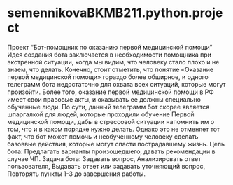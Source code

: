 # semennikovaBKMB211.python.project
Проект “Бот-помощник по оказанию первой медицинской помощи”
Идея создания бота заключается в необходимости помощника при экстренной ситуации, когда мы видим, что человеку стало плохо и не знаем, что делать. Конечно, стоит отметить, что понятие «Оказание первой медицинской помощи» гораздо более обширное, и одного телеграмм бота недостаточно для охвата всех ситуаций, которые могут произойти. Более того, оказание первой медицинской помощи в РФ имеет свои правовые акты, и оказывать ее должны специально обученные люди. По сути, данный телеграмм бот скорее является шпаргалкой для людей, которые проходили обучение Первой медицинской помощи, дабы в стрессовой ситуации напомнить им о том, что и в каком порядке нужно делать. Однако это не отменяет тот факт, что бот может помочь и необученному человеку сделать базоввые действия, которые могут спасти пострадавшему жизнь.
Цель бота:
Предлагать варианты произошедшего, давать рекомендации в случае ЧП.
Задача бота:
Задавать вопрос,
Анализировать ответ пользователя,
Выдавать ответ или задавать уточняющий вопрос,
Повторять пункты 1-3 до завершения работы.


